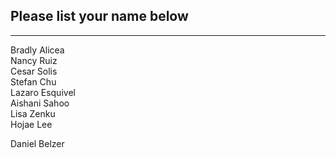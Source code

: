 ## Please list your name below
--------------------------------------------------------------------------------------------------------------------------------------
Bradly Alicea\
Nancy Ruiz\
Cesar Solis\
Stefan Chu\
Lazaro Esquivel\
Aishani Sahoo\
Lisa Zenku\
Hojae Lee

Daniel Belzer
